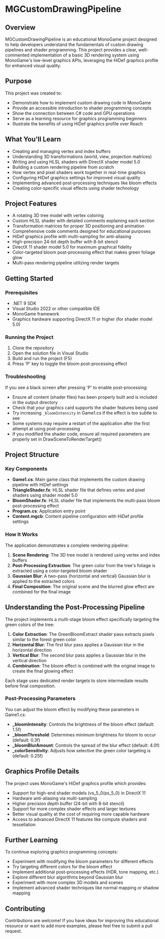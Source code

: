 # MGCustomDrawingPipeline

## Overview
MGCustomDrawingPipeline is an educational MonoGame project designed to help developers understand the fundamentals of custom drawing pipelines and shader programming. This project provides a clear, well-commented implementation of a basic 3D rendering system using MonoGame's low-level graphics APIs, leveraging the HiDef graphics profile for enhanced visual quality.

## Purpose
This project was created to:
- Demonstrate how to implement custom drawing code in MonoGame
- Provide an accessible introduction to shader programming concepts
- Show the connection between C# code and GPU operations
- Serve as a learning resource for graphics programming beginners
- Illustrate the benefits of using HiDef graphics profile over Reach

## What You'll Learn
- Creating and managing vertex and index buffers
- Understanding 3D transformations (world, view, projection matrices)
- Writing and using HLSL shaders with DirectX shader model 5.0
- Building a custom rendering pipeline from scratch
- How vertex and pixel shaders work together in real-time graphics
- Configuring HiDef graphics settings for improved visual quality
- Implementing advanced post-processing techniques like bloom effects
- Creating color-specific visual effects using shader technology

## Project Features
- A rotating 3D tree model with vertex coloring
- Custom HLSL shader with detailed comments explaining each section
- Transformation matrices for proper 3D positioning and animation
- Comprehensive code comments designed for educational purposes
- HiDef graphics profile with multi-sampling for anti-aliasing
- High-precision 24-bit depth buffer with 8-bit stencil
- DirectX 11 shader model 5.0 for maximum graphical fidelity
- Color-targeted bloom post-processing effect that makes green foliage glow
- Multi-pass rendering pipeline utilizing render targets

## Getting Started

### Prerequisites
- .NET 9 SDK
- Visual Studio 2022 or other compatible IDE
- MonoGame framework
- Graphics hardware supporting DirectX 11 or higher (for shader model 5.0)

### Running the Project
1. Clone the repository
2. Open the solution file in Visual Studio
3. Build and run the project (F5)
4. Press 'P' key to toggle the bloom post-processing effect

### Troubleshooting
If you see a black screen after pressing 'P' to enable post-processing:
- Ensure all content (shader files) has been properly built and is included in the output directory
- Check that your graphics card supports the shader features being used
- Try increasing `_bloomIntensity` in Game1.cs if the effect is too subtle to see
- Some systems may require a restart of the application after the first attempt at using post-processing
- If you modified the shader code, ensure all required parameters are properly set in DrawSceneToRenderTarget()

## Project Structure

### Key Components
- **Game1.cs**: Main game class that implements the custom drawing pipeline with HiDef settings
- **TriangleShader.fx**: HLSL shader file that defines vertex and pixel shaders using shader model 5.0
- **BloomShader.fx**: HLSL shader file that implements the multi-pass bloom post-processing effect
- **Program.cs**: Application entry point
- **Content.mgcb**: Content pipeline configuration with HiDef profile settings

### How It Works
The application demonstrates a complete rendering pipeline:
1. **Scene Rendering**: The 3D tree model is rendered using vertex and index buffers
2. **Post-Processing Extraction**: The green color from the tree's foliage is extracted using a color-targeted bloom shader
3. **Gaussian Blur**: A two-pass (horizontal and vertical) Gaussian blur is applied to the extracted colors
4. **Final Composition**: The original scene and the blurred glow effect are combined for the final image

## Understanding the Post-Processing Pipeline

The project implements a multi-stage bloom effect specifically targeting the green colors of the tree:

1. **Color Extraction**: The GreenBloomExtract shader pass extracts pixels similar to the forest green color
2. **Horizontal Blur**: The first blur pass applies a Gaussian blur in the horizontal direction
3. **Vertical Blur**: The second blur pass applies a Gaussian blur in the vertical direction
4. **Combination**: The bloom effect is combined with the original image to create the final glowing effect

Each stage uses dedicated render targets to store intermediate results before final composition.

### Post-Processing Parameters
You can adjust the bloom effect by modifying these parameters in Game1.cs:
- **_bloomIntensity**: Controls the brightness of the bloom effect (default: 1.5f)
- **_bloomThreshold**: Determines minimum brightness for bloom to occur (default: 0.3f)
- **_bloomBlurAmount**: Controls the spread of the blur effect (default: 4.0f)
- **_colorSensitivity**: Adjusts how selective the green color targeting is (default: 0.25f)

## Graphics Profile Details
The project uses MonoGame's HiDef graphics profile which provides:
- Support for high-end shader models (vs_5_0/ps_5_0) in DirectX 11
- Hardware anti-aliasing via multi-sampling
- Higher precision depth buffer (24-bit with 8-bit stencil)
- Support for more complex shader effects and larger textures
- Better visual quality at the cost of requiring more capable hardware
- Access to advanced DirectX 11 features like compute shaders and tessellation

## Further Learning
To continue exploring graphics programming concepts:
- Experiment with modifying the bloom parameters for different effects
- Try targeting different colors for the bloom effect
- Implement additional post-processing effects (HDR, tone mapping, etc.)
- Explore different blur algorithms beyond Gaussian blur
- Experiment with more complex 3D models and scenes
- Implement advanced shader techniques like normal mapping or shadow mapping

## Contributing
Contributions are welcome! If you have ideas for improving this educational resource or want to add more examples, please feel free to submit a pull request.